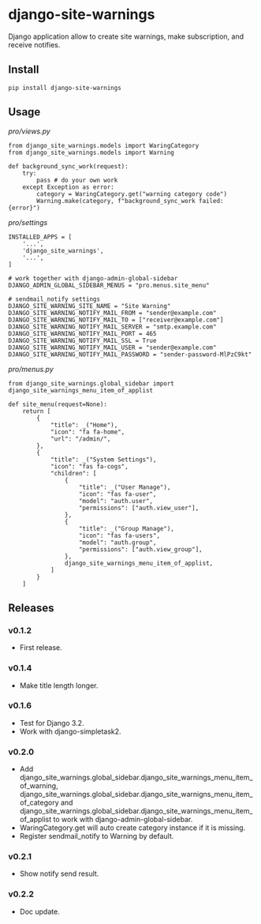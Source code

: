 # django-site-warnings

Django application allow to create site warnings, make subscription, and receive notifies.

## Install

```
pip install django-site-warnings
```

## Usage

*pro/views.py*

```
from django_site_warnings.models import WaringCategory
from django_site_warnings.models import Warning

def background_sync_work(request):
    try:
        pass # do your own work
    except Exception as error:
        category = WaringCategory.get("warning category code")
        Warning.make(category, f"background_sync_work failed: {error}")
```

*pro/settings*

```
INSTALLED_APPS = [
    '...',
    'django_site_warnings',
    '...',
]

# work together with django-admin-global-sidebar
DJANGO_ADMIN_GLOBAL_SIDEBAR_MENUS = "pro.menus.site_menu"

# sendmail_notify settings
DJANGO_SITE_WARNING_SITE_NAME = "Site Warning"
DJANGO_SITE_WARNING_NOTIFY_MAIL_FROM = "sender@example.com"
DJANGO_SITE_WARNING_NOTIFY_MAIL_TO = ["receiver@example.com"]
DJANGO_SITE_WARNING_NOTIFY_MAIL_SERVER = "smtp.example.com"
DJANGO_SITE_WARNING_NOTIFY_MAIL_PORT = 465
DJANGO_SITE_WARNING_NOTIFY_MAIL_SSL = True
DJANGO_SITE_WARNING_NOTIFY_MAIL_USER = "sender@example.com"
DJANGO_SITE_WARNING_NOTIFY_MAIL_PASSWORD = "sender-password-MlPzC9kt"
```

*pro/menus.py*

```
from django_site_warnings.global_sidebar import django_site_warnings_menu_item_of_applist

def site_menu(request=None):
    return [
        {
            "title": _("Home"),
            "icon": "fa fa-home",
            "url": "/admin/",
        },
        {
            "title": _("System Settings"),
            "icon": "fas fa-cogs",
            "children": [
                {
                    "title": _("User Manage"),
                    "icon": "fas fa-user",
                    "model": "auth.user",
                    "permissions": ["auth.view_user"],
                },
                {
                    "title": _("Group Manage"),
                    "icon": "fas fa-users",
                    "model": "auth.group",
                    "permissions": ["auth.view_group"],
                },
                django_site_warnings_menu_item_of_applist,
            ]
        }
    ]
```

## Releases

### v0.1.2

- First release.

### v0.1.4

- Make title length longer. 

### v0.1.6

- Test for Django 3.2.
- Work with django-simpletask2.

### v0.2.0

- Add django_site_warnings.global_sidebar.django_site_warnings_menu_item_of_warning, django_site_warnings.global_sidebar.django_site_warnigns_menu_item_of_category and django_site_warnings.global_sidebar.django_site_warnings_menu_item_of_applist to work with django-admin-global-sidebar.
- WaringCategory.get will auto create category instance if it is missing.
- Register sendmail_notify to Warning by default.

### v0.2.1

- Show notify send result.

### v0.2.2

- Doc update.
